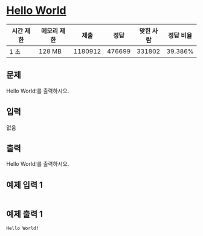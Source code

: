 

# [Hello World](https://www.acmicpc.net/problem/2557)

| 시간 제한 | 메모리 제한 | 제출 | 정답 | 맞힌 사람 | 정답 비율 |
| --- | --- | --- | --- | --- | --- |
| 1 초 | 128 MB | 1180912 | 476699 | 331802 | 39.386% |

## 문제

Hello World!를 출력하시오.

## 입력

없음

## 출력

Hello World!를 출력하시오.

## 예제 입력 1

```

```

## 예제 출력 1

```
Hello World!
```
